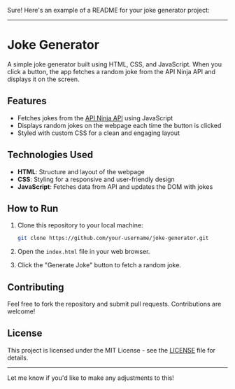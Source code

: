 Sure! Here's an example of a README for your joke generator project:

---

# Joke Generator

A simple joke generator built using HTML, CSS, and JavaScript. When you click a button, the app fetches a random joke from the API Ninja API and displays it on the screen.

## Features

- Fetches jokes from the [API Ninja API](https://api-ninjas.com/) using JavaScript
- Displays random jokes on the webpage each time the button is clicked
- Styled with custom CSS for a clean and engaging layout

## Technologies Used

- **HTML**: Structure and layout of the webpage
- **CSS**: Styling for a responsive and user-friendly design
- **JavaScript**: Fetches data from API and updates the DOM with jokes

## How to Run

1. Clone this repository to your local machine:
   ```bash
   git clone https://github.com/your-username/joke-generator.git
   ```
   
2. Open the `index.html` file in your web browser.

3. Click the "Generate Joke" button to fetch a random joke.



## Contributing

Feel free to fork the repository and submit pull requests. Contributions are welcome!

## License

This project is licensed under the MIT License - see the [LICENSE](LICENSE) file for details.

---

Let me know if you'd like to make any adjustments to this!
